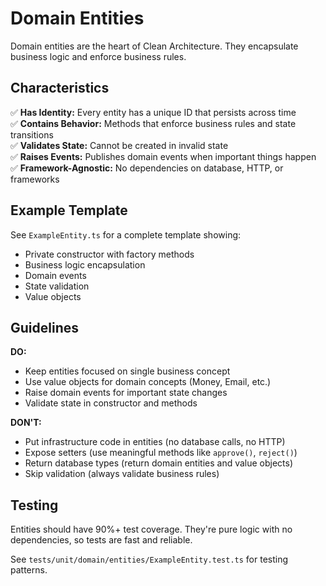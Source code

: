 # Domain Entities

Domain entities are the heart of Clean Architecture. They encapsulate business logic and enforce business rules.

## Characteristics

✅ **Has Identity:** Every entity has a unique ID that persists across time  
✅ **Contains Behavior:** Methods that enforce business rules and state transitions  
✅ **Validates State:** Cannot be created in invalid state  
✅ **Raises Events:** Publishes domain events when important things happen  
✅ **Framework-Agnostic:** No dependencies on database, HTTP, or frameworks

## Example Template

See `ExampleEntity.ts` for a complete template showing:
- Private constructor with factory methods
- Business logic encapsulation
- Domain events
- State validation
- Value objects

## Guidelines

**DO:**
- Keep entities focused on single business concept
- Use value objects for domain concepts (Money, Email, etc.)
- Raise domain events for important state changes
- Validate state in constructor and methods

**DON'T:**
- Put infrastructure code in entities (no database calls, no HTTP)
- Expose setters (use meaningful methods like `approve()`, `reject()`)
- Return database types (return domain entities and value objects)
- Skip validation (always validate business rules)

## Testing

Entities should have 90%+ test coverage. They're pure logic with no dependencies, so tests are fast and reliable.

See `tests/unit/domain/entities/ExampleEntity.test.ts` for testing patterns.
